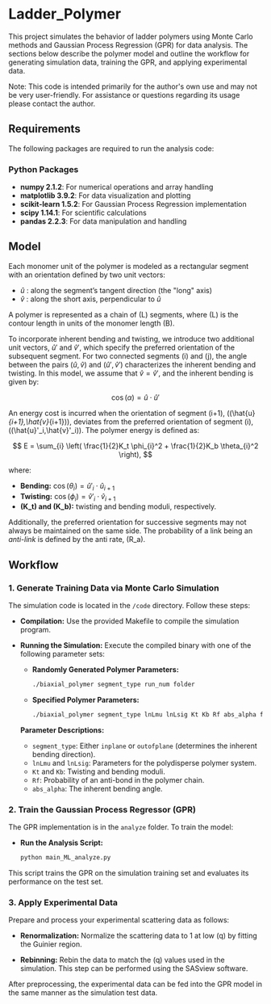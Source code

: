 # Ladder_Polymer

This project simulates the behavior of ladder polymers using Monte Carlo methods and Gaussian Process Regression (GPR) for data analysis. The sections below describe the polymer model and outline the workflow for generating simulation data, training the GPR, and applying experimental data.

Note: This code is intended primarily for the author's own use and may not be very user-friendly. For assistance or questions regarding its usage please contact the author.


## Requirements

The following packages are required to run the analysis code:

### Python Packages
- **numpy 2.1.2**: For numerical operations and array handling
- **matplotlib 3.9.2**: For data visualization and plotting
- **scikit-learn 1.5.2**: For Gaussian Process Regression implementation
- **scipy 1.14.1**: For scientific calculations
- **pandas 2.2.3**: For data manipulation and handling

## Model

Each monomer unit of the polymer is modeled as a rectangular segment with an orientation defined by two unit vectors:
- $\hat{u}$ : along the segment’s tangent direction (the "long" axis)
- $\hat{v}$ : along the short axis, perpendicular to $\hat{u}$

A polymer is represented as a chain of \(L\) segments, where \(L\) is the contour length in units of the monomer length \(B\).

To incorporate inherent bending and twisting, we introduce two additional unit vectors, $\hat{u}'$ and $\hat{v}'$, which specify the preferred orientation of the subsequent segment. For two connected segments \(i\) and \(j\), the angle between the pairs $(\hat{u}, \hat{v})$ and $(\hat{u}', \hat{v}')$ characterizes the inherent bending and twisting. In this model, we assume that $\hat{v} = \hat{v}'$, and the inherent bending is given by:

$$
\cos(\alpha) = \hat{u} \cdot \hat{u}'
$$

An energy cost is incurred when the orientation of segment \(i+1\), \((\hat{u}_{i+1},\hat{v}_{i+1})\), deviates from the preferred orientation of segment \(i\), \((\hat{u}'_i,\hat{v}'_i)\). The polymer energy is defined as:

$$
E = \sum_{i} \left( \frac{1}{2}K_t \phi_{i}^2 + \frac{1}{2}K_b \theta_{i}^2 \right),
$$

where:
- **Bending:** $\cos(\theta_{i}) = \hat{u}'_i \cdot \hat{u}_{i+1}$
- **Twisting:** $\cos(\phi_{i}) = \hat{v}'_i \cdot \hat{v}_{i+1}$
- **\(K_t\) and \(K_b\):** twisting and bending moduli, respectively.

Additionally, the preferred orientation for successive segments may not always be maintained on the same side. The probability of a link being an *anti-link* is defined by the anti rate, \(R_a\).

## Workflow

### 1. Generate Training Data via Monte Carlo Simulation

The simulation code is located in the `/code` directory. Follow these steps:

- **Compilation:**
  Use the provided Makefile to compile the simulation program.

- **Running the Simulation:**
  Execute the compiled binary with one of the following parameter sets:

  - **Randomly Generated Polymer Parameters:**
    ```bash
    ./biaxial_polymer segment_type run_num folder
    ```

  - **Specified Polymer Parameters:**
    ```bash
    ./biaxial_polymer segment_type lnLmu lnLsig Kt Kb Rf abs_alpha folder
    ```

  **Parameter Descriptions:**
  - `segment_type`: Either `inplane` or `outofplane` (determines the inherent bending direction).
  - `lnLmu` and `lnLsig`: Parameters for the polydisperse polymer system.
  - `Kt` and `Kb`: Twisting and bending moduli.
  - `Rf`: Probability of an anti-bond in the polymer chain.
  - `abs_alpha`: The inherent bending angle.

### 2. Train the Gaussian Process Regressor (GPR)

The GPR implementation is in the `analyze` folder. To train the model:

- **Run the Analysis Script:**
  ```bash
  python main_ML_analyze.py
  ```
This script trains the GPR on the simulation training set and evaluates its performance on the test set.

### 3. Apply Experimental Data

Prepare and process your experimental scattering data as follows:

- **Renormalization:**
  Normalize the scattering data to 1 at low \(q\) by fitting the Guinier region.

- **Rebinning:**
  Rebin the data to match the \(q\) values used in the simulation. This step can be performed using the SASview software.

After preprocessing, the experimental data can be fed into the GPR model in the same manner as the simulation test data.


